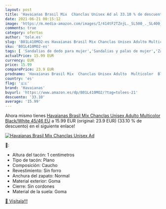 ```yaml
---
layout: post
title: 'Havaianas Brasil Mix  Chanclas Unisex Ad al 33.10 % de descuento'
date: 2021-06-21 00:15:12
image: 'https://m.media-amazon.com/images/I/414tF2TZnjL._SL500_._SL400_.jpg'
comments: true
category: ofertas
author: 'tole.es'
slug: 'B01L410MO2-es Havaianas Brasil Mix Chanclas Unisex Adulto Multicolor...'
sku: 'B01L410MO2-es'
tags: [ 'Sandalias de dedo para mujer','Sandalias y palas de mujer','Zapatos','Zapatos para mujer','Zapatos y complementos','chanclas','havaianas', ]
actualPrice: 15.99 EUR
currency: EUR
price: 15.99
comparePrice: 23.9 EUR
prodname: 'Havaianas Brasil Mix  Chanclas Unisex Adulto  Multicolor  Black/White   45/46 EU'
country: 'es'
flag: '🇪🇸'
brand: 'Havaianas'
buyurl: 'https://www.amazon.es/dp/B01L410MO2/?tag=tolees-21'
descuento: '33.10'
average: '15.99'
---
```


Ahora mismo tienes [Havaianas Brasil Mix  Chanclas Unisex Adulto  Multicolor  Black/White   45/46 EU](https://www.amazon.es/dp/B01L410MO2/?tag=tolees-21) a 15.99 EUR (original: 23.9 EUR) (33.10 %  de descuento) en el siguiente enlace!

[![Havaianas Brasil Mix  Chanclas Unisex Ad](https://m.media-amazon.com/images/I/414tF2TZnjL._SL500_._SL400_.jpg)](https://www.amazon.es/dp/B01L410MO2/?tag=tolees-21)

🔎:

- Altura del tacón: 1 centímetros
- Tipo de tacón: Plano
- Composición: Caucho
- Revestimiento: Sin forro
- Anchura del zapato: Normal
- Material exterior: Goma
- Cierre: Sin cordones
- Material de la suela: Goma

[🛒 Visítala!!!](https://www.amazon.es/dp/B01L410MO2/?tag=tolees-21)
